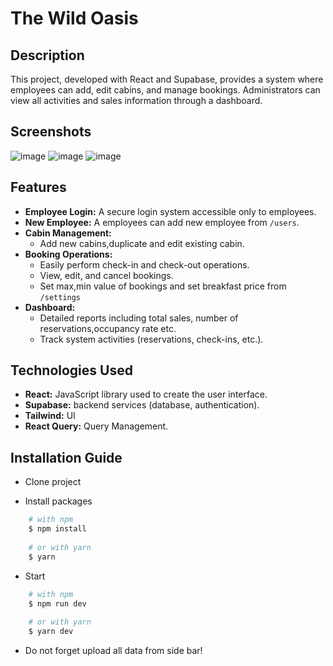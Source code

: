 # The Wild Oasis

## Description

This project, developed with React and Supabase, provides a system where employees can add, edit cabins, and manage bookings. Administrators can view all activities and sales information through a dashboard.
## Screenshots
![image](https://github.com/emirhanyagci/theWildOasis/assets/66957950/d2286528-7a46-4202-a218-626d2e7f0fb8)
![image](https://github.com/emirhanyagci/theWildOasis/assets/66957950/0d7c912d-3079-418c-a83a-8dab95f58dad)
![image](https://github.com/emirhanyagci/theWildOasis/assets/66957950/8dc36800-c3f6-4f17-a8c8-6b61735cce9e)

## Features
* **Employee Login:** A secure login system accessible only to employees.
* **New Employee:** A employees can add new employee from `/users`.
* **Cabin Management:**
    * Add new cabins,duplicate and edit existing cabin.
* **Booking Operations:**
    * Easily perform check-in and check-out operations.
    * View, edit, and cancel bookings.
    * Set max,min value of bookings and set breakfast price from `/settings`
* **Dashboard:**
    * Detailed reports including total sales, number of reservations,occupancy rate etc.
    * Track system activities (reservations, check-ins, etc.).
## Technologies Used

* **React:** JavaScript library used to create the user interface.
* **Supabase:** backend services (database, authentication).
* **Tailwind:** UI
* **React Query:** Query Management.
## Installation Guide

- Clone project
  
- Install packages
```bash
    # with npm
    $ npm install
    
    # or with yarn
    $ yarn
```
- Start
```bash
    # with npm
    $ npm run dev
    
    # or with yarn
    $ yarn dev
```
- Do not forget upload all data from side bar!
 
